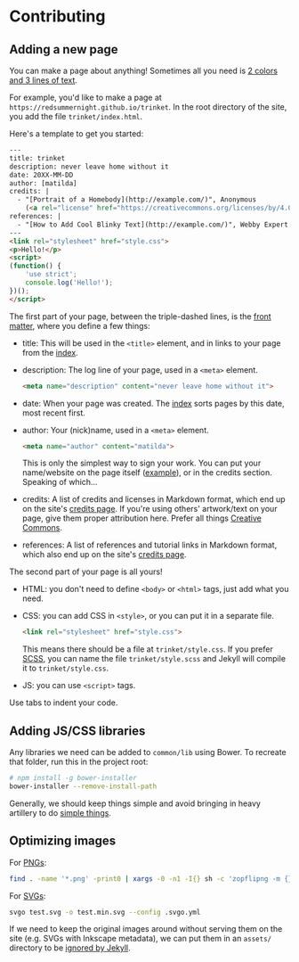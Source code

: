 # Contributing

## Adding a new page

You can make a page about anything!
Sometimes all you need is [2 colors and 3 lines of text](https://redsummernight.github.io/color/mixology/).

For example, you'd like to make a page at `https://redsummernight.github.io/trinket`.
In the root directory of the site, you add the file `trinket/index.html`.

Here's a template to get you started:

```html
---
title: trinket
description: never leave home without it
date: 20XX-MM-DD
author: [matilda]
credits: |
  - "[Portrait of a Homebody](http://example.com/)", Anonymous
    (<a rel="license" href="https://creativecommons.org/licenses/by/4.0/">CC BY 4.0</a>)
references: |
  - "[How to Add Cool Blinky Text](http://example.com/)", Webby Expert
---
<link rel="stylesheet" href="style.css">
<p>Hello!</p>
<script>
(function() {
	'use strict';
	console.log('Hello!');
})();
</script>
```

The first part of your page, between the triple-dashed lines,
is the [front matter](https://jekyllrb.com/docs/frontmatter/), where you define a few things:

- title: This will be used in the `<title>` element, and in links to your page
  from the [index](https://redsummernight.github.io/).

- description: The log line of your page, used in a `<meta>` element.

  ```html
  <meta name="description" content="never leave home without it">
  ```

- date: When your page was created. The [index](https://redsummernight.github.io/) sorts pages
  by this date, most recent first.

- author: Your (nick)name, used in a `<meta>` element.

  ```html
  <meta name="author" content="matilda">
  ```

  This is only the simplest way to sign your work. You can put your name/website
  on the page itself ([example](https://redsummernight.github.io/persona/mindful/)),
  or in the credits section. Speaking of which...

- credits: A list of credits and licenses in Markdown format, which end up on the site's
  [credits page](https://redsummernight.github.io/credits/).
  If you're using others' artwork/text on your page, give them proper attribution here.
  Prefer all things [Creative Commons](https://search.creativecommons.org/).

- references: A list of references and tutorial links in Markdown format, which also end up
  on the site's [credits page](https://redsummernight.github.io/credits/).

The second part of your page is all yours!

- HTML: you don't need to define `<body>` or `<html>` tags, just add what you need.

- CSS: you can add CSS in `<style>`, or you can put it in a separate file.

  ```html
  <link rel="stylesheet" href="style.css">
  ```
  This means there should be a file at `trinket/style.css`.
  If you prefer [SCSS](https://jekyllrb.com/docs/assets/), you can name the file
  `trinket/style.scss` and Jekyll will compile it to `trinket/style.css`.

- JS: you can use `<script>` tags.

Use tabs to indent your code.

## Adding JS/CSS libraries

Any libraries we need can be added to `common/lib` using Bower.
To recreate that folder, run this in the project root:

```sh
# npm install -g bower-installer
bower-installer --remove-install-path
```

Generally, we should keep things simple and avoid bringing in heavy artillery
to do [simple things](http://youmightnotneedjquery.com/).

## Optimizing images

For [PNGs](https://github.com/google/zopfli):

```sh
find . -name '*.png' -print0 | xargs -0 -n1 -I{} sh -c 'zopflipng -m {} output.png; [ -f output.png ] && mv output.png {};'
```

For [SVGs](https://github.com/svg/svgo):

```sh
svgo test.svg -o test.min.svg --config .svgo.yml
```

If we need to keep the original images around without serving them on the site
(e.g. SVGs with Inkscape metadata), we can put them in an `assets/` directory
to be [ignored by Jekyll](https://github.com/redsummernight/redsummernight.github.io/blob/49f8c413c3af76f0162b719fb667da2b1e165966/_config.yml#L45).
